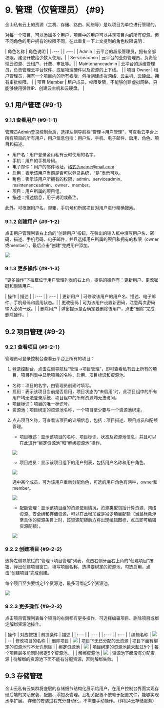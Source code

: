 # 9. 管理（仅管理员） {#9}

金山私有云上的资源（主机、存储、路由、网络等）是以项目为单位进行管理的。

对每一个项目，可以添加多个用户，项目中的用户可以共享项目内的所有资源。但不同角色的用户拥有的权限不同，在此重复一下上文提到的角色权限说明： 

| 角色名称 | 角色说明 |
| :--- | | :--- | 
| Admin | 云平台的超级管理员，拥有全部权限。建议开放给少数人使用。|
| Serviceadmin | 云平台的业务管理员，负责管理云资源、云租户、计费、审批等。|
| Maintenanceadmin | 云平台的运维管理员，负责管理云平台软件、底层物理硬件以及资源的上下线。 |
| 项目 Owner | 租户管理员，拥有一个项目内的所有权限，包括创建虚拟网络、云主机、云硬盘。拥有审批权限。 |
| 项目 Member | 租户成员，权限受限，不能够创建虚拟网络，只能够使用弹性IP、创建云主机和云硬盘。 |

## 9.1 用户管理 {#9-1}

### 9.1.1 查看用户 {#9-1-1}

管理员Admin登录控制台后，选择左侧导航栏“管理->用户管理”，可查看云平台上所有项目的所有用户，用户信息包括：用户名、手机、电子邮件、启用、角色、项目和描述。

* 用户名：用户登录金山私有云时使用的名字。
* 手机：用户的手机号码。
* 电子邮件：用户的邮件地址，格式为name@mail.com.
* 启用：表示该用户当前是否可以登录系统，“是”表示可以。
* 角色：表示该用户所拥有的权限，admin、serviceadmin、maintenanceadmin、owner、member。
* 项目：用户所属的项目组。
* 描述：描述信息，用于说明或备注。

此外，可根据用户名、邮箱、手机号和所属项目对用户进行精确搜索。

### 9.1.2 创建用户 {#9-1-2}

点击用户管理列表右上角的“创建用户”按钮，在弹出的输入框中填写用户名、密码、描述、手机号码、电子邮件，并且选择用户所属的项目和拥有的权限（owner或member），最后点击“创建”完成用户添加。

![](/assets/创建用户.png)

### 9.1.3 更多操作 {#9-1-3}

“更多操作”下拉框位于用户管理列表的右上角，提供的操作有：更新用户、更改密码和删除用户。

| 操作 | 描述 |
| :--- | | :--- |
| 更新用户 | 可修改该用户的用户名、描述、电子邮件、手机号码和启用状态。|
| 更改密码 | 可为该用户设置新密码，注意两次密码输入必须一致。|
| 删除用户 | 弹窗提示是否确定要删除该用户，点击“删除”完成删除操作。|

## 9.2 项目管理 {#9-2}

### 9.2.1 查看项目 {#9-2-1}

管理员可登录控制台查看云平台上所有的项目：

1. 登录控制台，点击左侧导航栏“管理->项目管理”，即可查看私有云上所有的项目，项目列表中显示项目的名称、启用、项目标识和资源池。

  * 名称：项目的名字，由管理员创建时填写。
  * 启用：表示该项目当前是否启用，项目状态为“未启用”时，此项目组中的所有用户均无法登录系统、项目组中的所有资源均无法访问。
  * 项目标识：项目的唯一标识号。
  * 资源池：项目绑定的资源池名称，一个项目至少要与一个资源池绑定。
  
2. 点击项目名称，可查看该项目的详细信息，包括：项目描述、项目成员和配额管理。
   
   * 项目概述：显示该项目的名称、项目标识、状态及资源池信息，并且可以在此进行“绑定资源池”和“解绑资源池”操作。
   
    ![](/assets/项目管理-项目概述.png)

   * 项目成员：显示该项目组下的用户列表，包括用户名称和用户角色。
   
    ![](/assets/项目管理-项目成员.png)
    
    选中某个成员，可为该用户重新分配角色，可选的用户角色有两种，owner和member。
    
    ![](/assets/项目管理-分配角色.png)
    
   * 配额管理：显示该项目组的资源使用情况，资源类型包括计算资源、网络资源、安全组和存储资源，可以在此增加或是减少项目配额（当鼠标悬浮至具体的资源条目上时，该资源配额后方将出现编辑图标，点击即可编辑资源配额）。

    ![](/assets/项目管理-配额管理.png)

### 9.2.2 创建项目 {#9-2-2}

选择左侧导航栏的“管理->项目管理”列表，点击右侧牙面右上角的“创建项目”按钮，弹出创建项目窗口，填写项目名称，选择要绑定的资源池，勾选启用，点击“创建项目”完成创建。

每个项目至少要绑定1个资源池，最多可绑定5个资源池。

![](/assets/项目管理-创建项目.png)

### 9.2.3 更多操作 {#9-2-3}

点击项目管理列表每个项目的右侧都有更多操作，可选择编辑项目、删除项目或绑定解绑资源池操作。

| 操作 | 对应按钮 | 前提条件 | 描述 |
| :--- | | :--- | | :--- | | :--- |
| 编辑名称 | ![](/assets/icon-edit.png) | -- | 修改项目的名称 |
| 删除项目 | ![](/assets/icon-delete.png) | 项目下无已分配的云资源 | 项目下面有绑定的资源池时不允许删除 |
| 绑定资源池 | ![](/assets/icon-more.png) | 项目绑定的资源池数未超过5个 | 每个项目最多能同时绑定5个资源池。 |
| 解绑资源池 | ![](/assets/icon-more.png) | 资源池下面没有分配资源 | 待解绑的资源池下面不能有分配资源，否则解绑失败。 |

## 9.3 存储管理

金山云私有云集群将底层的存储细节结构化展示给用户，在用户控制台界面实现存储后端的灵活安装、配置、添加及管理。且相关配置不依赖于配置文件，能够实现水平扩展。 存储的安装过程充分自动化，不需要手动操作。（详见4云存储服务）



















